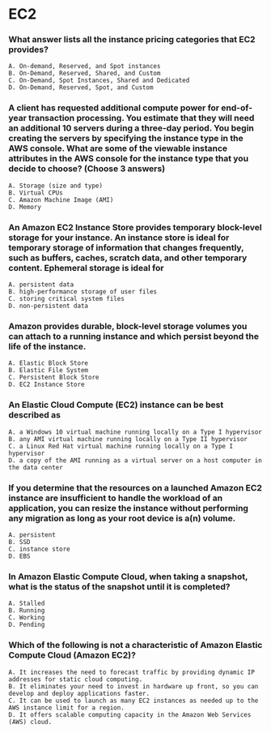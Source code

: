 
# EC2
### What answer lists all the instance pricing categories that EC2 provides?
```
A. On-demand, Reserved, and Spot instances
B. On-Demand, Reserved, Shared, and Custom
C. On-Demand, Spot Instances, Shared and Dedicated 
D. On-Demand, Reserved, Spot, and Custom
```
### A client has requested additional compute power for end-of-year transaction processing. You estimate that they will need an additional 10 servers during a three-day period. You begin creating the servers by specifying the instance type in the AWS console. What are some of the viewable instance attributes in the AWS console for the instance type that you decide to choose? (Choose 3 answers)
```
A. Storage (size and type)
B. Virtual CPUs
C. Amazon Machine Image (AMI) 
D. Memory
```

### An Amazon EC2 Instance Store provides temporary block-level storage for your instance. An instance store is ideal for temporary storage of information that changes frequently, such as buffers, caches, scratch data, and other temporary content. Ephemeral storage is ideal for
```
A. persistent data
B. high-performance storage of user files 
C. storing critical system files
D. non-persistent data
```

### Amazon provides durable, block-level storage volumes you can attach to a running instance and which persist beyond the life of the instance.
```
A. Elastic Block Store
B. Elastic File System
C. Persistent Block Store 
D. EC2 Instance Store
```
### An Elastic Cloud Compute (EC2) instance can be best described as 
```
A. a Windows 10 virtual machine running locally on a Type I hypervisor
B. any AMI virtual machine running locally on a Type II hypervisor
C. a Linux Red Hat virtual machine running locally on a Type I hypervisor
D. a copy of the AMI running as a virtual server on a host computer in the data center
```
### If you determine that the resources on a launched Amazon EC2 instance are insufficient to handle the workload of an application, you can resize the instance without performing any migration as long as your root device is a(n) volume.
```
A. persistent
B. SSD
C. instance store 
D. EBS
```
### In Amazon Elastic Compute Cloud, when taking a snapshot, what is the status of the snapshot until it is completed?
```
A. Stalled 
B. Running 
C. Working 
D. Pending
```
### Which of the following is not a characteristic of Amazon Elastic Compute Cloud (Amazon EC2)?
```
A. It increases the need to forecast traffic by providing dynamic IP addresses for static cloud computing.
B. It eliminates your need to invest in hardware up front, so you can develop and deploy applications faster.
C. It can be used to launch as many EC2 instances as needed up to the AWS instance limit for a region.
D. It offers scalable computing capacity in the Amazon Web Services (AWS) cloud.
```


